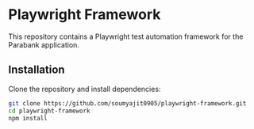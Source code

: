 # Playwright Framework

This repository contains a Playwright test automation framework for the Parabank application. 

## Installation
Clone the repository and install dependencies:
```bash
git clone https://github.com/soumyajit0905/playwright-framework.git
cd playwright-framework
npm install
